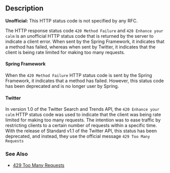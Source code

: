## Description

<aside class="warning"><strong>Unofficial:</strong> This HTTP status code is not specified by any RFC.</aside>

The HTTP response status code `420 Method Failure` and `420 Enhance your calm` is an unofficial HTTP status code that is returned by the server to indicate a client error. When sent by the Spring Framework, it indicates that a method has failed, whereas when sent by Twitter, it indicates that the client is being rate limited for making too many requests.

#### Spring Framework

When the `420 Method Failure` HTTP status code is sent by the Spring Framework, it indicates that a method has failed. However, this status code has been deprecated and is no longer user by Spring.

#### Twitter

In version 1.0 of the Twitter Search and Trends API, the `420 Enhance your calm` HTTP status code was used to indicate that the client was being rate limited for making too many requests. The intention was to ease traffic by restricting clients to a certain number of requests within a specific time. With the release of Standard v1.1 of the Twitter API, this status has been deprecated, and instead, they use the official message `429 Too Many Requests`

### See Also

- [429 Too Many Requests](https://http.cat/status/429)
